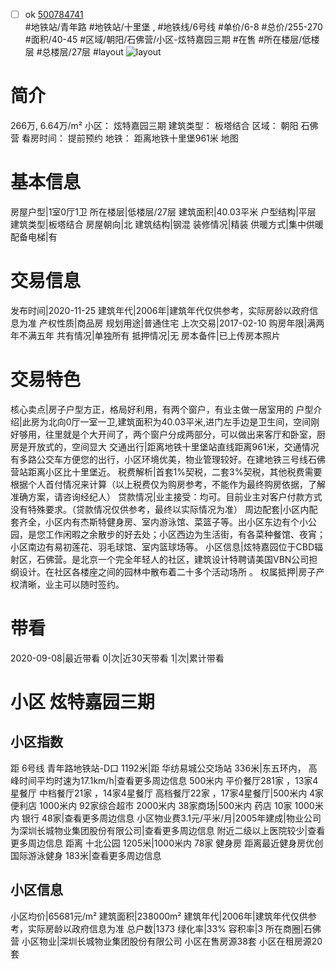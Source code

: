 - [ ] ok [500784741](https://bj.5i5j.com/ershoufang/500784741.html)  
 #地铁站/青年路 #地铁站/十里堡 ,  #地铁线/6号线
#单价/6-8 #总价/255-270 #面积/40-45   #区域/朝阳/石佛营/小区-炫特嘉园三期 #在售 #所在楼层/低楼层 #总楼层/27层 #layout 
![layout](http://image2a.5i5j.com/bdir/layout/08d4a4a59c0843c3b6af5ecdb53795f2.jpg_P5.jpg) 
# 简介 
 266万,  6.64万/m² 
小区： 炫特嘉园三期
建筑类型： 板塔结合
区域： 朝阳 石佛营
看房时间： 提前预约
地铁： 距离地铁十里堡961米 地图
# 基本信息 
 房屋户型|1室0厅1卫
所在楼层|低楼层/27层
建筑面积|40.03平米
户型结构|平层
建筑类型|板塔结合
房屋朝向|北
建筑结构|钢混
装修情况|精装
供暖方式|集中供暖
配备电梯|有
# 交易信息 
 发布时间|2020-11-25
建筑年代|2006年|建筑年代仅供参考，实际房龄以政府信息为准
产权性质|商品房
规划用途|普通住宅
上次交易|2017-02-10
购房年限|满两年不满五年
共有情况|单独所有
抵押情况|无
房本备件|已上传房本照片
# 交易特色 
 核心卖点|房子户型方正，格局好利用，有两个窗户，有业主做一居室用的
户型介绍|此房为北向0厅一室一卫,建筑面积为40.03平米,进门左手边是卫生间，空间刚好够用，往里就是个大开间了，两个窗户分成两部分，可以做出来客厅和卧室，厨房是开放式的，空间显大
交通出行|距离地铁十里堡站直线距离961米，交通情况有多路公交车方便您的出行，小区环境优美，物业管理较好。在建地铁三号线石佛营站距离小区比十里堡近。
税费解析|首套1%契税，二套3%契税，其他税费需要根据个人首付情况来计算（以上税费仅为购房参考，不能作为最终购房依据，了解准确方案，请咨询经纪人）
贷款情况|业主接受：均可。目前业主对客户付款方式没有特殊要求。（贷款情况仅供参考，最终以实际情况为准）
周边配套|小区内配套齐全，小区内有杰斯特健身房、室内游泳馆、菜篮子等。出小区东边有个小公园，是您工作闲暇之余散步的好去处；小区西边为生活街，有各菜种餐馆、夜宵；小区南边有易初莲花、羽毛球馆、室内篮球场等。
小区信息|炫特嘉园位于CBD辐射区，石佛营。是北京一个完全年轻人的社区，建筑设计特聘请美国VBN公司担纲设计。在社区各楼座之间的园林中散布着二十多个活动场所 。
权属抵押|房子产权清晰，业主可以随时签约。
# 带看 
 2020-09-08|最近带看	 0|次|近30天带看	 1|次|累计带看
# 小区 炫特嘉园三期
## 小区指数 
 距 6号线 青年路地铁站-D口 1192米|距 华纺易城公交场站 336米|东五环内， 高峰时间平均时速为17.1km/h|查看更多周边信息
500米内 平价餐厅281家 ，13家4星餐厅
中档餐厅21家 ，14家4星餐厅
高档餐厅22家 ，17家4星餐厅|500米内 4家便利店
1000米内 92家综合超市
2000米内 38家商场|500米内 药店 10家
1000米内 银行 48家|查看更多周边信息
小区物业费3.1元/平米/月|2005年建成|物业公司为深圳长城物业集团股份有限公司|查看更多周边信息
附近二级以上医院较少|查看更多周边信息
距离 十北公园 1205米|1000米内 78家 健身房
距离最近健身房优创国际游泳健身 183米|查看更多周边信息
## 小区信息 
 小区均价|65681元/m²
建筑面积|238000m²
建筑年代|2006年|建筑年代仅供参考，实际房龄以政府信息为准
总户数|1373
绿化率|33%
容积率|3
所在商圈|石佛营
小区物业|深圳长城物业集团股份有限公司
小区在售房源38套
小区在租房源20套
